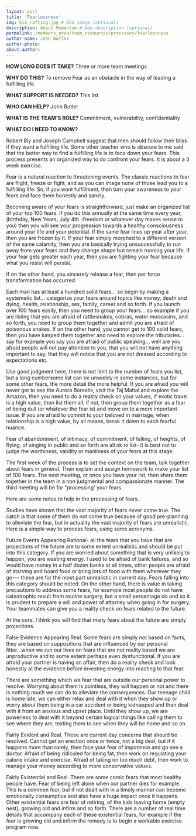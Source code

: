 ```yaml
---
layout: post
title: 'Fearlessness'
img: kim_rafting.jpg # Add image (optional)
description: About Momentum # Add description (optional)
permalink: /members_area/team_resources/processes/fearlessness
author-name: John Butler
author-photo: 
about-author: 
---
```


**HOW LONG DOES IT TAKE?** Three or more team meetings

**WHY DO THIS?** To remove Fear as an obstacle in the way of leading a fulfilling life

**WHAT SUPPORT IS NEEDED?** This list

**WHO CAN HELP?** John Butler

**WHAT IS THE TEAM'S ROLE?** Commitment, vulnerability, confidentiality

**WHAT DO I NEED TO KNOW?**

Robert Bly and Joseph Campbell suggest that men should follow their bliss if they want a fulfilling life. Some other teacher who is obscure to me said that the better way to find a fulfilling life is to face down your fears. This process presents an organized way to do confront your fears. It is about a 3 week exercise.

Fear is a natural reaction to threatening events. The classic reactions to fear are flight, freeze or fight, and as you can image none of those lead you to a fulfilling life. So, if you want fulfillment, then turn your awareness to your fears and face them honestly and sanely.

Becoming aware of your fears is straightforward, just make an organized list of your top 100 fears. If you do this annually at the same time every year, (birthday, New Years, July 4th -freedom or whatever day makes sense to you) then you will see your progression towards a healthy consciousness around your life and your potential. If the same fear lines up year after year, then you are frozen by it. If your fear simply morphed to a different version of the same calamity, then you are basically trying unsuccessfully to run away from your fears and they change shape but remain running your life. If your fear gets greater each year, then you are fighting your fear because what you resist will persist.

If on the other hand, you sincerely release a fear, then per force transformation has occurred.

Each man has at least a hundred solid fears... so begin by making a systematic list... categorize your fears around topics like money, death and dying, health, relationship, sex, family, career and so forth. If you launch over 100 fears easily, then you need to group your fears... so example if you are listing that you are afraid of rattlesnakes, cobras, water moccasins, and so forth, you need to group them together and admit you are afraid of poisonous snakes. If on the other hand, you cannot get to 100 solid fears, then you have lumped them together and need to explore the tributaries... say for example you say you are afraid of public speaking... well are you afraid people will not pay attention to you, that you will not have anything important to say, that they will notice that you are not dressed according to expectations etc.

Use good judgment here, there is not limit to the number of fears you list, but a long cumbersome list can be unwieldy in some instances, but for some other fears, the more detail the more helpful. If you are afraid you will never get to see the Aurora Borealis, visit the Taj Mahal and explore the Amazon, then you need to do a reality check on your values, if exotic travel is a high value, then list them all, if not, then group them together as a fear of being dull (or whatever the fear is) and move on to a more important issue. If you are afraid to commit to your beloved in marriage, when relationship is a high value, by all means, break it down to each fearful nuance.

Fear of abandonment, of intimacy, of commitment, of falling, of heights, of flying, of singing in public and so forth are all ok to list- it is best not to judge the worthiness, validity or manliness of your fears at this stage.

The first week of the process is to set the context on the team, talk together about fears in general. Then explain and assign homework to make your list of 100 fears. The next meeting, or once you have your list, then share them together in the team in a non judgmental and compassionate manner. The third meeting will be for "processing' your fears.

Here are some notes to help in the processing of fears.

Studies have shown that the vast majority of fears never come true. The catch is that some of them do not come true because of good pre-planning to alleviate the fear, but in actuality the vast majority of fears are unrealistic. Here is a simple way to process fears, using some acronyms.

Future Events Appearing Rational- all the fears that you have that are projections of the future are to some extent unrealistic and should be put into this category. If you are worried about something that is very unlikely to happen, you are wasting energy. I used to be afraid of bank failures, and so would have money in a half dozen banks at all times, other people are afraid of starving and hoard food or bring lots of food with them wherever they go--- these are for the most part unrealistic in current day. Fears falling into this category should be noted. On the other hand, there is value in taking precautions to address some fears, for example most people do not have catastrophic result from routine surgery, but a small percentage do and so it is prudent to prepare a will and power of attorney when going in for surgery. Your teammates can give you a reality check on fears related to the future.

At the core, I think you will find that many fears about the future are simply projections.

False Evidence Appearing Real. Some fears are simply not based on facts, they are based on suppositions that are influenced by our personal filter...when we run our lives on fears that are not reality based we are unproductive and to some extent perhaps even dysfunctional. If you are afraid your partner is having an affair, then do a reality check and look honestly at the evidence before investing energy into reacting to that fear.

There are something which we fear that are outside our personal power to resolve. Worrying about them is pointless, they will happen or not and there is nothing much we can do to alleviate the consequences. Our teenage child is home late, we can either relax and deal with it when they show up or worry about them being in a car accident or being kidnapped and then deal with it from an anxious and upset place. Until they show up, we are powerless to deal with it beyond certain logical things like calling them to see where they are, texting them to see when they will be home and so on.

Fairly Evident and Real. These are current day concerns that should be resolved. Cannot get an erection once or twice, not a big deal, but if it happens more than rarely, then face your fear of impotence and go see a doctor. Afraid of being ridiculed for being fat, then work on regulating your calorie intake and exercise. Afraid of taking on too much debt, then work to manage your money according to more conservative values.

Fairly Existential and Real. There are some comic fears that most healthy people have. Fear of being left alone when our partner dies for example. This is a common fear, but if not dealt with in a timely manner can become emotionally consumptive and also have a huge impact once it happens. Other existential fears are fear of retiring, of the kids leaving home (empty nest), growing old and infirm and so forth. There are a number of real time details that accompany each of these existential fears, for example if the fear is growing old and infirm the remedy is to begin a workable exercise program now.
